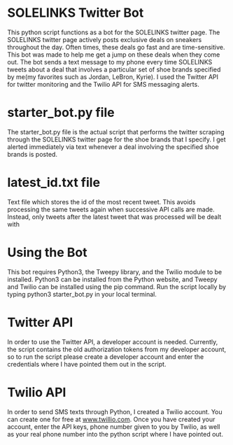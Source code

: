 # SOLELINKS Twitter Bot
This python script functions as a bot for the SOLELINKS twitter page. The SOLELINKS twitter page actively posts exclusive deals on sneakers throughout the day. Often times, these deals go fast and are time-sensitive. This bot was made to help me get a jump on these deals when they come out. The bot sends a text message to my phone every time SOLELINKS tweets about a deal that involves a particular set of shoe brands specified by me(my favorites such as Jordan, LeBron, Kyrie). I used the Twitter API for twitter monitoring and the Twilio API for SMS messaging alerts.

# starter_bot.py file
The starter_bot.py file is the actual script that performs the twitter scraping through the SOLELINKS twitter page for the shoe brands that I specify. I get alerted immediately via text whenever a deal involving the specified shoe brands is posted.

# latest_id.txt file
Text file which stores the id of the most recent tweet. This avoids processing the same tweets again when successive API calls are made. Instead, only tweets after the latest tweet that was processed will be dealt with

# Using the Bot
This bot requires Python3, the Tweepy library, and the Twilio module to be installed.
Python3 can be installed from the Python website, and Tweepy and Twilio can be installed using the pip command.
Run the script locally by typing python3 starter_bot.py in your local terminal.

# Twitter API
In order to use the Twitter API, a developer account is needed. Currently, the script contains the old authorization tokens from my developer account, so to run the script please create a developer account and enter the credentials where I have pointed them out in the script.

# Twilio API
In order to send SMS texts through Python, I created a Twilio account. You can create one for free at www.twillio.com.
Once you have created your account, enter the API keys, phone number given to you by Twilio, as well as your real phone number into the python script where I have pointed out.


